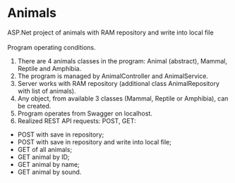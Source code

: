 # Animals
ASP.Net project of animals with RAM repository and write into local file
</br>
</br>
Program operating conditions.</br>
1. There are 4 animals classes in the program: Animal (abstract), Mammal, Reptile and Amphibia.</br>
2. The program is managed by AnimalController and AnimalService.</br>
3. Server works with RAM repository (additional class AnimalRepository with list of animals).</br>
4. Any object, from available 3 classes (Mammal, Reptile or Amphibia), can be created.</br>
5. Program operates from Swagger on localhost.</br>
6. Realized REST API requests: POST, GET:</br>
- POST with save in repository;</br>
- POST with save in repository and write into local file;</br>
- GET of all animals;</br>
- GET animal by ID;</br>
- GET animal by name;</br>
- GET animal by sound.</br>
